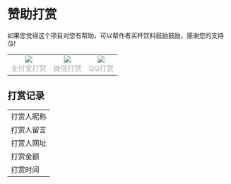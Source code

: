 # 赞助打赏

如果您觉得这个项目对您有帮助，可以帮作者买杯饮料鼓励鼓励，感谢您的支持 😘!

<table rules="none" align="center" border="0">
	<tr>
		<td>
			<center>
				<img src="https://uni-halo.925i.cn/qrcode/zfb.png"  />
				<br/>
				<font color="AAAAAA">支付宝打赏</font>
			</center>
		</td>
			<td>
			<center>
				<img src="https://uni-halo.925i.cn/qrcode/wx.png"  />
				<br/>
				<font color="AAAAAA">微信打赏</font>
			</center>
		</td>
			<td>
			<center>
				<img src="https://uni-halo.925i.cn/qrcode/qq.png"  />
				<br/>
				<font color="AAAAAA">QQ打赏</font>
			</center>
		</td>
	</tr>
</table>

## 打赏记录

<table rules="none" align="center" border="0">
	<tr>
		<td>
打赏人昵称
		</td>
	</tr><tr>
		<td>
打赏人留言
		</td>
	</tr><tr>
		<td>
打赏人网址
		</td>
	</tr><tr>
		<td>
打赏金额
		</td>
	</tr><tr>
		<td>
打赏时间
		</td>
	</tr>
</table>
